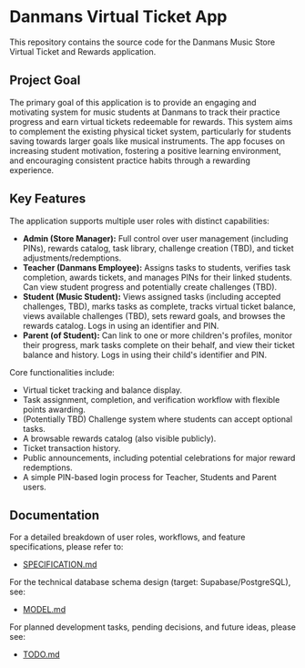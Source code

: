 # Danmans Virtual Ticket App

This repository contains the source code for the Danmans Music Store Virtual Ticket and Rewards application.

## Project Goal

The primary goal of this application is to provide an engaging and motivating system for music students at Danmans to track their practice progress and earn virtual tickets redeemable for rewards. This system aims to complement the existing physical ticket system, particularly for students saving towards larger goals like musical instruments. The app focuses on increasing student motivation, fostering a positive learning environment, and encouraging consistent practice habits through a rewarding experience.

## Key Features

The application supports multiple user roles with distinct capabilities:

- **Admin (Store Manager):** Full control over user management (including PINs), rewards catalog, task library, challenge creation (TBD), and ticket adjustments/redemptions.
- **Teacher (Danmans Employee):** Assigns tasks to students, verifies task completion, awards tickets, and manages PINs for their linked students. Can view student progress and potentially create challenges (TBD).
- **Student (Music Student):** Views assigned tasks (including accepted challenges, TBD), marks tasks as complete, tracks virtual ticket balance, views available challenges (TBD), sets reward goals, and browses the rewards catalog. Logs in using an identifier and PIN.
- **Parent (of Student):** Can link to one or more children's profiles, monitor their progress, mark tasks complete on their behalf, and view their ticket balance and history. Logs in using their child's identifier and PIN.

Core functionalities include:

- Virtual ticket tracking and balance display.
- Task assignment, completion, and verification workflow with flexible points awarding.
- (Potentially TBD) Challenge system where students can accept optional tasks.
- A browsable rewards catalog (also visible publicly).
- Ticket transaction history.
- Public announcements, including potential celebrations for major reward redemptions.
- A simple PIN-based login process for Teacher, Students and Parent users.

## Documentation

For a detailed breakdown of user roles, workflows, and feature specifications, please refer to:

- [SPECIFICATION.md](./SPECIFICATION.md)

For the technical database schema design (target: Supabase/PostgreSQL), see:

- [MODEL.md](./MODEL.md)

For planned development tasks, pending decisions, and future ideas, please see:

- [TODO.md](./TODO.md)
